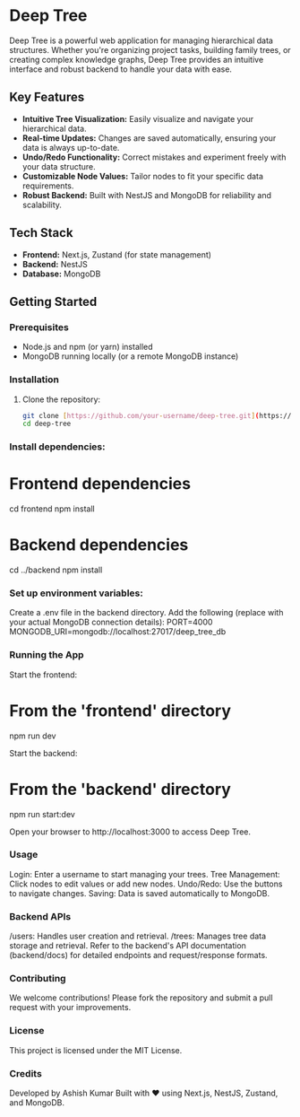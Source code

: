 # Deep Tree

Deep Tree is a powerful web application for managing hierarchical data structures. Whether you're organizing project tasks, building family trees, or creating complex knowledge graphs, Deep Tree provides an intuitive interface and robust backend to handle your data with ease.

## Key Features

- **Intuitive Tree Visualization:** Easily visualize and navigate your hierarchical data.
- **Real-time Updates:** Changes are saved automatically, ensuring your data is always up-to-date.
- **Undo/Redo Functionality:** Correct mistakes and experiment freely with your data structure.
- **Customizable Node Values:** Tailor nodes to fit your specific data requirements.
- **Robust Backend:** Built with NestJS and MongoDB for reliability and scalability.

## Tech Stack

- **Frontend:** Next.js, Zustand (for state management)
- **Backend:** NestJS
- **Database:** MongoDB

## Getting Started

### Prerequisites

- Node.js and npm (or yarn) installed
- MongoDB running locally (or a remote MongoDB instance)

### Installation

1. Clone the repository:
   ```bash
   git clone [https://github.com/your-username/deep-tree.git](https://github.com/your-username/deep-tree.git)
   cd deep-tree

### Install dependencies:
# Frontend dependencies
cd frontend
npm install 

# Backend dependencies
cd ../backend
npm install

### Set up environment variables:

Create a .env file in the backend directory.
Add the following (replace with your actual MongoDB connection details):
PORT=4000
MONGODB_URI=mongodb://localhost:27017/deep_tree_db

### Running the App
Start the frontend:
# From the 'frontend' directory
npm run dev

Start the backend:
# From the 'backend' directory
npm run start:dev

Open your browser to http://localhost:3000 to access Deep Tree.


### Usage
Login: Enter a username to start managing your trees.
Tree Management: Click nodes to edit values or add new nodes.
Undo/Redo: Use the buttons to navigate changes.
Saving: Data is saved automatically to MongoDB.


### Backend APIs
/users: Handles user creation and retrieval.
/trees: Manages tree data storage and retrieval.
Refer to the backend's API documentation (backend/docs) for detailed endpoints and request/response formats.

### Contributing
We welcome contributions! Please fork the repository and submit a pull request with your improvements.


### License
This project is licensed under the MIT License.

### Credits
Developed by Ashish Kumar
Built with ❤️ using Next.js, NestJS, Zustand, and MongoDB.


